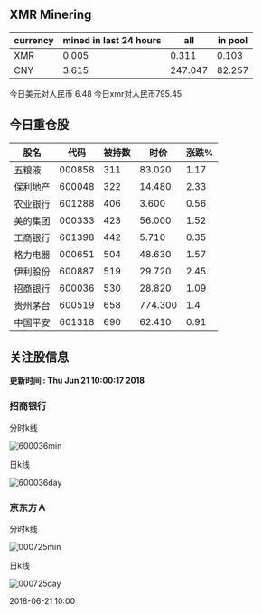 ## XMR Minering

|currency|mined in last 24 hours|all|in pool|
|---|---|---|---|
|XMR|0.005|0.311|0.103|
|CNY|3.615|247.047|82.257|

今日美元对人民币 6.48	今日xmr对人民币795.45


## 今日重仓股 

|股名|代码|被持数|时价|涨跌%|
|---|---|---|---|---|
|五粮液|000858|311|83.020|1.17|
|保利地产|600048|322|14.480|2.33|
|农业银行|601288|406|3.600|0.56|
|美的集团|000333|423|56.000|1.52|
|工商银行|601398|442|5.710|0.35|
|格力电器|000651|504|48.630|1.57|
|伊利股份|600887|519|29.720|2.45|
|招商银行|600036|530|28.820|1.09|
|贵州茅台|600519|658|774.300|1.4|
|中国平安|601318|690|62.410|0.91|

## 关注股信息
**更新时间 : Thu Jun 21 10:00:17 2018**
### 招商银行 
分时k线

![600036min](http://image.sinajs.cn/newchart/min/n/sh600036.gif)

日k线

![600036day](http://image.sinajs.cn/newchart/daily/n/sh600036.gif)

### 京东方Ａ 
分时k线

![000725min](http://image.sinajs.cn/newchart/min/n/sz000725.gif)

日k线

![000725day](http://image.sinajs.cn/newchart/daily/n/sz000725.gif)

2018-06-21 10:00